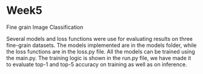 # Week5
Fine grain Image Classification

Several models and loss functions were use for evaluating results on three fine-grain datasets. The models implemented are in the models folder, while the loss functions are in the loss.py file.
All the models can be trained using the main.py. The training logic is shown in the run.py file, we have made it to evaluate top-1 and top-5 accuracy on training as well as on inference.
